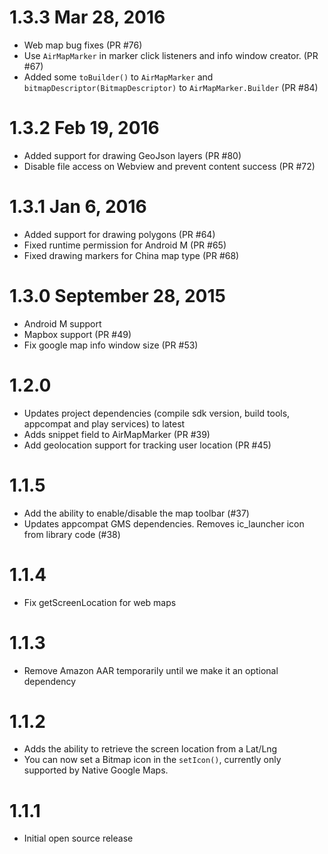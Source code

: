 # 1.3.3 Mar 28, 2016

* Web map bug fixes (PR #76)
* Use `AirMapMarker` in marker click listeners and info window creator. (PR #67)
* Added some `toBuilder()` to `AirMapMarker` and `bitmapDescriptor(BitmapDescriptor)` to `AirMapMarker.Builder` (PR #84)

# 1.3.2 Feb 19, 2016

* Added support for drawing GeoJson layers (PR #80)
* Disable file access on Webview and prevent content success (PR #72)

# 1.3.1 Jan 6, 2016

* Added support for drawing polygons (PR #64)
* Fixed runtime permission for Android M (PR #65)
* Fixed drawing markers for China map type (PR #68)

# 1.3.0 September 28, 2015

* Android M support
* Mapbox support (PR #49)
* Fix google map info window size (PR #53)

# 1.2.0

* Updates project dependencies (compile sdk version, build tools, appcompat and play services) to latest
* Adds snippet field to AirMapMarker (PR #39)
* Add geolocation support for tracking user location (PR #45)

# 1.1.5

* Add the ability to enable/disable the map toolbar (#37)
* Updates appcompat GMS dependencies. Removes ic_launcher icon from library code (#38)

# 1.1.4

* Fix getScreenLocation for web maps

# 1.1.3

* Remove Amazon AAR temporarily until we make it an optional dependency

# 1.1.2

* Adds the ability to retrieve the screen location from a Lat/Lng
* You can now set a Bitmap icon in the `setIcon()`, currently only supported by Native Google Maps.

# 1.1.1

* Initial open source release
